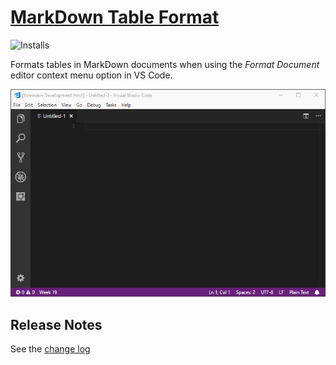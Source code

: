 # [MarkDown Table Format](https://marketplace.visualstudio.com/items?itemName=TomasHubelbauer.vscode-markdown-table-format)
![Installs](https://vsmarketplacebadge.apphb.com/installs-short/TomasHubelbauer.vscode-markdown-table-format.svg)

Formats tables in MarkDown documents when using the *Format Document* editor context menu option in VS Code.

![Screenshot](screenshot.gif)

## Release Notes

See the [change log](CHANGELOG.md)
